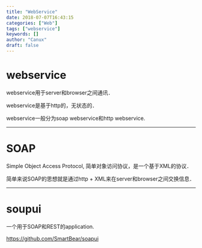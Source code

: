 ```yaml
---
title: "WebService"
date: 2018-07-07T16:43:15
categories: ["Web"]
tags: ["webservice"]
keywords: []
author: "Canux"
draft: false
---
```


# webservice

webservice用于server和browser之间通讯．

webservice是基于http的，无状态的．

webservice一般分为soap webservice和http webservice.

***

# SOAP

Simple Object Access Protocol, 简单对象访问协议，是一个基于XML的协议．

简单来说SOAP的思想就是通过http + XML来在server和browser之间交换信息．

***

# soupui

一个用于SOAP和REST的application.

<https://github.com/SmartBear/soapui>

